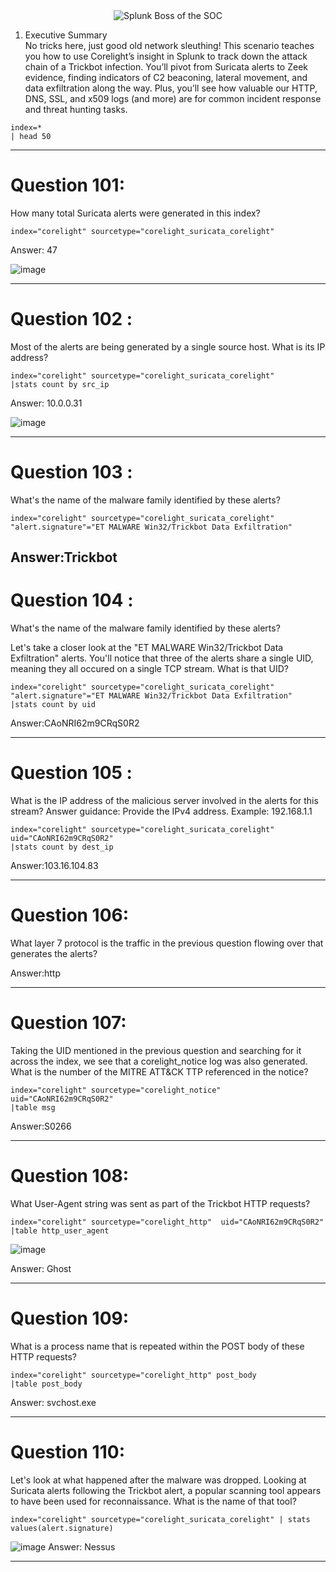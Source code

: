 <div align="center">
  <img src="https://github.com/user-attachments/assets/b00ad927-82bd-47ca-9ebd-7fb93b6911fe" alt="Splunk Boss of the SOC">
</div>

1. Executive Summary <br>
No tricks here, just good old network sleuthing! This scenario teaches you how to use Corelight’s insight in Splunk to track down the attack chain of a Trickbot infection. You’ll pivot from Suricata alerts to Zeek evidence, finding indicators of C2 beaconing, lateral movement, and data exfiltration along the way. Plus, you’ll see how valuable our HTTP, DNS, SSL, and x509 logs (and more) are for common incident response and threat hunting tasks.

```
index=*
| head 50
```
-----------------------------------------------------------------
# Question 101: 
How many total Suricata alerts were generated in this index?
```
index="corelight" sourcetype="corelight_suricata_corelight"
```
Answer: 47

![image](https://github.com/user-attachments/assets/d357be3d-5c4a-4696-b103-6282692b5bb5)


-----------------------------------------------------------------
# Question 102 : 
Most of the alerts are being generated by a single source host. What is its IP address?
```
index="corelight" sourcetype="corelight_suricata_corelight"
|stats count by src_ip
```
Answer: 10.0.0.31

![image](https://github.com/user-attachments/assets/2d4b4bd5-1278-41be-b434-2bec48ca3fe5)


-----------------------------------------------------------------
# Question 103 : 
What's the name of the malware family identified by these alerts?
```
index="corelight" sourcetype="corelight_suricata_corelight" "alert.signature"="ET MALWARE Win32/Trickbot Data Exfiltration"
```
Answer:Trickbot
-----------------------------------------------------------------
# Question 104 : 
What's the name of the malware family identified by these alerts?

Let's take a closer look at the "ET MALWARE Win32/Trickbot Data Exfiltration" alerts. You'll notice that three of the alerts share a single UID, meaning they all occured on a single TCP stream. What is that UID?
```
index="corelight" sourcetype="corelight_suricata_corelight" "alert.signature"="ET MALWARE Win32/Trickbot Data Exfiltration"
|stats count by uid
```
Answer:CAoNRI62m9CRqS0R2

-----------------------------------------------------------------
# Question 105 : 
What is the IP address of the malicious server involved in the alerts for this stream?
Answer guidance: Provide the IPv4 address. Example: 192.168.1.1

```
index="corelight" sourcetype="corelight_suricata_corelight" uid="CAoNRI62m9CRqS0R2"
|stats count by dest_ip
```
Answer:103.16.104.83

-----------------------------------------------------------------
# Question 106:
What layer 7 protocol is the traffic in the previous question flowing over that generates the alerts?

Answer:http

-----------------------------------------------------------------
# Question 107:
Taking the UID mentioned in the previous question and searching for it across the index, we see that a corelight_notice log was also generated. What is the number of the MITRE ATT&CK TTP referenced in the notice?
```
index="corelight" sourcetype="corelight_notice"  uid="CAoNRI62m9CRqS0R2"
|table msg
```
Answer:S0266

-----------------------------------------------------------------
# Question 108:
What User-Agent string was sent as part of the Trickbot HTTP requests?
```
index="corelight" sourcetype="corelight_http"  uid="CAoNRI62m9CRqS0R2"
|table http_user_agent
```
![image](https://github.com/user-attachments/assets/75c0c769-393c-480d-9b90-6c7c2319462b)

Answer: Ghost

-----------------------------------------------------------------
# Question 109:
What is a process name that is repeated within the POST body of these HTTP requests?
```
index="corelight" sourcetype="corelight_http" post_body
|table post_body
```
Answer: svchost.exe

-----------------------------------------------------------------
# Question 110:
Let's look at what happened after the malware was dropped. Looking at Suricata alerts following the Trickbot alert, a popular scanning tool appears to have been used for reconnaissance. What is the name of that tool?
```
index="corelight" sourcetype="corelight_suricata_corelight" | stats values(alert.signature)
```
![image](https://github.com/user-attachments/assets/565f512c-67f8-4e6f-94b6-21312876dd9e)
Answer: Nessus

-----------------------------------------------------------------





